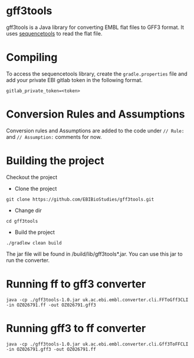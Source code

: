 # gff3tools

gff3tools is a Java library for converting EMBL flat files to GFF3 format. 
It uses [sequencetools](https://github.com/enasequence/sequencetools) to read the flat file.

# Compiling
To access the sequencetools library, create the `gradle.properties` file and add your private 
EBI gitlab token in the following format.   

```gitlab_private_token=<token>```

# Conversion Rules and Assumptions

Conversion rules and Assumptions are added to the code under `// Rule: ` and `// Assumption:` comments for now. 

# Building the project
Checkout the project
* Clone the project

```git clone https://github.com/EBIBioStudies/gff3tools.git```
* Change dir

```cd gff3tools```

* Build the project 

```./gradlew clean build``` 

The jar file will be found in /build/lib/gff3tools*.jar. You can use this jar to run the converter.


# Running ff to gff3 converter
```java -cp ./gff3tools-1.0.jar uk.ac.ebi.embl.converter.cli.FFToGff3CLI -in OZ026791.ff -out OZ026791.gff3```

# Running gff3 to ff converter
```java -cp ./gff3tools-1.0.jar uk.ac.ebi.embl.converter.cli.Gff3ToFFCLI -in OZ026791.gff3 -out OZ026791.ff```
